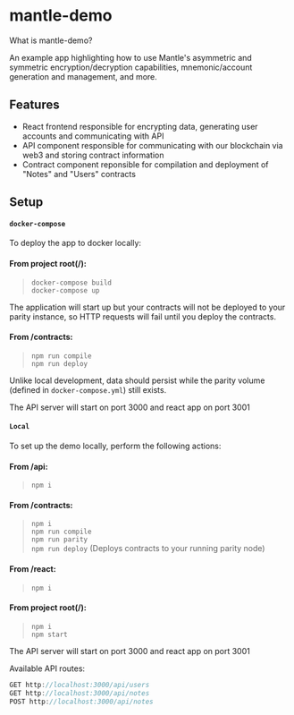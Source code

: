 # mantle-demo

What is mantle-demo?

An example app highlighting how to use Mantle's asymmetric and symmetric encryption/decryption capabilities, mnemonic/account generation and management, and more.

## Features
- React frontend responsible for encrypting data, generating user accounts and communicating with API
- API component responsible for communicating with our blockchain via web3 and storing contract information
- Contract component reponsible for compilation and deployment of "Notes" and "Users" contracts

## Setup

#### `docker-compose`	

To deploy the app to docker locally:	

#### From project root(/):	

> `docker-compose build` \
> `docker-compose up`

 The application will start up but your contracts will not be deployed to your parity instance, so HTTP requests will fail until you deploy the contracts.	

 #### From /contracts:	

> `npm run compile` \
> `npm run deploy`	

Unlike local development, data should persist while the parity volume (defined in `docker-compose.yml`) still exists.

The API server will start on port 3000 and react app on port 3001

#### `Local`

To set up the demo locally, perform the following actions:

#### From /api:

> `npm i`

#### From /contracts:

> `npm i` \
> `npm run compile` \
> `npm run parity` \
> `npm run deploy` (Deploys contracts to your running parity node)

#### From /react:

> `npm i`

#### From project root(/):

> `npm i` \
> `npm start`

The API server will start on port 3000 and react app on port 3001

Available API routes:


```js
GET http://localhost:3000/api/users
GET http://localhost:3000/api/notes
POST http://localhost:3000/api/notes
```